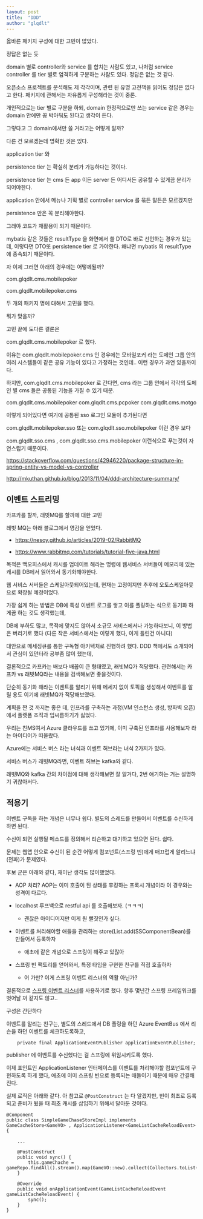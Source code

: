 ```yaml
---
layout: post
title:  "DDD"
author: "glqdlt"
---
```

옳바른 패키지 구성에 대한 고민이 많았다.

정답은 없는 듯

domain 별로 controller와 service 를 합치는 사람도 있고,
나처럼 service controller 를 tier 별로 엄격하게 구분하는 사람도 있다.
정답은 없는 것 같다.

오픈소스 프로젝트를 분석해도 제 각각이며, 관련 된 유명 고전책을 읽어도 정답은 없다고 한다. 패키지에 관해서는 자유롭게 구성해라는 것이 중론.

개인적으로는 tier 별로 구분을 하되, domain 한정적으로만 쓰는 service 같은 경우는 domain 안에만 꽁 박아둬도 된다고 생각이 든다.

그렇다고 그 domain에서만 쓸 거라고는 어떻게 알까?

다른 건 모르겠는데 명확한 것은 있다.

application tier 와

persistence tier 는 확실히 분리가 가능하다는 것이다.

persistence tier 는 cms 든 app 이든 server 든 어디서든 공유할 수 있게끔 분리가 되어야한다.

application 안에서 메뉴나 기획 별로 controller service 를 묶든 말든은 모르겠지만

persistence 만은 꼭 분리해야한다.

그래야 코드가 재활용이 되기 때문이다.

mybatis 같은 것들은 resultType 을 화면에서 쓸 DTO로 바로 선언하는 경우가 있는 데, 이렇다면 DTO또 persistence tier 로 가야한다. 왜냐면 mybatis 의 resultType 에 종속되기 때문이다.


자 이제 그러면 아래의 경우에는 어떻께될까?

com.glqdlt.cms.mobilepoker

com.glqdlt.mobilepoker.cms

두 개의 패키지 명에 대해서 고민을 했다.

뭐가 맞을까?

고민 끝에 도다른 결론은

com.glqdlt.cms.mobilepoker 로 했다.

이유는 com.glqdlt.mobilepoker.cms 인 경우에는 모바일포커 라는 도메인 그룹 안의 여러 시스템들이 같은 공유 기능이 있다고 가정하는 것인데.. 이런 경우가 과연 있을까이다.

하지만, com.glqdlt.cms.mobilepoker 로 간다면, cms 라는 그룹 안에서 각각의 도메인 별 cms 들은 공통된 기능을 가질 수 있기 때문.

com.glqdlt.cms.mobilepoker
com.glqdlt.cms.pcpoker
com.glqdlt.cms.motgo

이렇게 되어있다면 여기에 공통된 sso 로그인 모듈이 추가된다면

com.glqdlt.mobilepoker.sso 또는 com.glqdlt.sso.mobilepoker 이런 경우 보다

com.glqdlt.sso.cms , com.glqdlt.sso.cms.mobilepoker 이런식으로 푸는것이 자연스럽기 때문이다.

https://stackoverflow.com/questions/42946220/package-structure-in-spring-entity-vs-model-vs-controller

http://mkuthan.github.io/blog/2013/11/04/ddd-architecture-summary/



## 이벤트 스트리밍

카프카를 할까, 래빗MQ를 할까에 대한 고민

레빗 MQ는  아래 블로그에서 영감을 얻었다.

- https://nesoy.github.io/articles/2019-02/RabbitMQ

- https://www.rabbitmq.com/tutorials/tutorial-five-java.html

목적은 백오피스에서 캐시를 업데이트 해라는 명령에 웹서비스 서버들이 메모리에 있는 캐시를 DB에서 읽어와서 동기화해야한다.

웹 서비스 서버들은 스케일아웃되어있는데, 현재는 고정이지만 추후에 오토스케일아웃 으로 확장될 예정이었다.

가장 쉽게 하는 방법은 DB에 특성 이벤트 로그를 쌓고 이를 폴링하는 식으로 동기화 하게끔 하는 것도 생각했는데,

DB에 부하도 많고, 목적에 맞지도 않아서 소규모 서비스에서나 가능하다보니, 이 방법은 버리기로 했다 (다른 작은 서비스에서는 이렇게 했다, 이게 틀린건 아니다)

대안으로 메세징큐를 통한 구독형 아키텍처로 진행하려 했다. DDD 책에서도 소개되어서 관심이 있던터라 공부좀 많이 했는데,

결론적으로 카프카는 배보다 배꼽이 큰 형태였고, 래빗MQ가 적당했다. 관련해서는 카프카 vs 래빗MQ라는 내용을 검색해보면 좋을것이다.

단순히 동기화 해라는 이벤트를 알리기 위해 메세지 없이 토픽을 생성해서 이벤트를 알릴 용도 이기에 래빗MQ가 적당해보였다.

계획을 짠 것 까지는 좋은 데, 인프라를 구축하는 과정(VM 인스턴스 생성, 방화벽 오픈)에서 플랫폼 조직과 입씨름하기가 싫었다.

우리는 친MS여서 Azure 클라우드를 쓰고 있기에, 이미 구축된 인프라를 사용해보자 라는 아이디어가 떠올랐다.

Azure에는 서비스 버스 라는 녀석과 이벤트 허브라는 녀석 2가지가 있다.

서비스 버스가 래빗MQ라면, 이벤트 허브는 kafka와 같다.

래빗MQ와 kafka 간의 차이점에 대해 생각해보면 잘 알거다, 2번 얘기하는 거는 설명하기 귀찮아서다.


## 적용기

이벤트 구독을 하는 개념은 너무나 쉽다. 별도의 스레드를 만들어서 이벤트를 수신하게 하면 된다.

수신이 되면 실행될 메소드를 정의해서 리슨하고 대기하고 있으면 된다. 쉽다.

문제는 웹앱 안으로 수신이 된 순간 어떻게 컴포넌트(스프링 빈)에게 매끄럽게 알리느냐(전파)가 문제였다.

후보 군은 아래와 같다, 재미난 생각도 많이했었다.

- AOP 처리? AOP는 이미 호출이 된 상태를 후킹하는 프록시 개념이라 이 경우와는 성격이 다르다.

- localhost 루프백으로 restful api 를 호출해보자. (ㅋㅋㅋ)

  - 괜찮은 아이디어지만 이게 뭔 뻘짓인가 싶다.

- 이벤트를 처리해야할 애들을 관리하는 store(List<EventLisner>.add(SSComponentBean)를 만들어서 등록하자

  - 애초에 같은 개념으로 스프링이 해주고 있잖아


- 스프링 빈 팩토리를 얻어와서, 특정 타입을 구현한 친구를 직접 호출하자

   - 어 가만? 이게 스프링 이벤트 리스너의 역활 아닌가?
   

결론적으로 [스프링 이벤트 리스너](https://www.baeldung.com/spring-events)를 사용하기로 했다. 향후 몇년간 스프링 프레임워크를 벗어날 꺼 같지도 않고..
   
구성은 간단하다

이벤트를 알리는 친구는, 별도의 스레드에서 DB 폴링을 하던 Azure EventBus 에서 리슨을 하던 이벤트를 체크하도록하고, 

```
    private final ApplicationEventPublisher applicationEventPublisher;
```
publisher 에 이벤트를 수신했다는 걸 스프링에 위임시키도록 했다.

이제 포인트인 ApplicationListener 인터페이스를 이벤트를 처리해야할 컴포넌트에 구현하도록 하게 했다, 애초에 이미 스프링 빈으로 등록되는 애들이기 때문에 매우 간결해진다.

실제 로직은 아래와 같다. 아 참고로 ```@PostConstruct``` 는 다 알겠지만, 빈이 최초로 등록 되고 준비가 됬을 때 최초 캐시를 삽입하기 위해서 달아둔 것이다.

```
@Component
public class SimpleGameChaseStoreImpl implements GameCacheStore<GameVO> , ApplicationListener<GameListCacheReloadEvent> {
    
    ...
    
    @PostConstruct
    public void sync() {
        this.gameChache = gameRepo.findAll().stream().map(GameVO::new).collect(Collectors.toList());
    }
    
    @Override
    public void onApplicationEvent(GameListCacheReloadEvent gameListCacheReloadEvent) {
        sync();
    }
}
```





